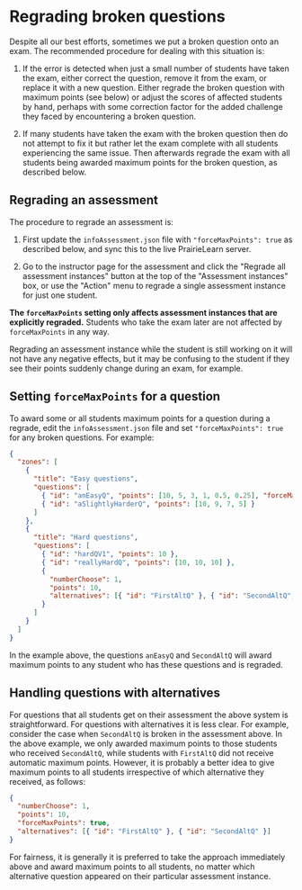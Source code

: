 # Regrading broken questions

Despite all our best efforts, sometimes we put a broken question onto an exam. The recommended procedure for dealing with this situation is:

1. If the error is detected when just a small number of students have taken the exam, either correct the question, remove it from the exam, or replace it with a new question. Either regrade the broken question with maximum points (see below) or adjust the scores of affected students by hand, perhaps with some correction factor for the added challenge they faced by encountering a broken question.

2. If many students have taken the exam with the broken question then do not attempt to fix it but rather let the exam complete with all students experiencing the same issue. Then afterwards regrade the exam with all students being awarded maximum points for the broken question, as described below.

## Regrading an assessment

The procedure to regrade an assessment is:

1. First update the `infoAssessment.json` file with `"forceMaxPoints": true` as described below, and sync this to the live PrairieLearn server.

1. Go to the instructor page for the assessment and click the "Regrade all assessment instances" button at the top of the "Assessment instances" box, or use the "Action" menu to regrade a single assessment instance for just one student.

**The `forceMaxPoints` setting only affects assessment instances that are explicitly regraded.** Students who take the exam later are not affected by `forceMaxPoints` in any way.

Regrading an assessment instance while the student is still working on it will not have any negative effects, but it may be confusing to the student if they see their points suddenly change during an exam, for example.

## Setting `forceMaxPoints` for a question

To award some or all students maximum points for a question during a regrade, edit the `infoAssessment.json` file and set `"forceMaxPoints": true` for any broken questions. For example:

```json title="infoAssessment.json" hl_lines="6 20"
{
  "zones": [
    {
      "title": "Easy questions",
      "questions": [
        { "id": "anEasyQ", "points": [10, 5, 3, 1, 0.5, 0.25], "forceMaxPoints": true },
        { "id": "aSlightlyHarderQ", "points": [10, 9, 7, 5] }
      ]
    },
    {
      "title": "Hard questions",
      "questions": [
        { "id": "hardQV1", "points": 10 },
        { "id": "reallyHardQ", "points": [10, 10, 10] },
        {
          "numberChoose": 1,
          "points": 10,
          "alternatives": [{ "id": "FirstAltQ" }, { "id": "SecondAltQ", "forceMaxPoints": true }]
        }
      ]
    }
  ]
}
```

In the example above, the questions `anEasyQ` and `SecondAltQ` will award maximum points to any student who has these questions and is regraded.

## Handling questions with alternatives

For questions that all students get on their assessment the above system is straightforward. For questions with alternatives it is less clear. For example, consider the case when `SecondAltQ` is broken in the assessment above. In the above example, we only awarded maximum points to those students who received `SecondAltQ`, while students with `FirstAltQ` did not receive automatic maximum points. However, it is probably a better idea to give maximum points to all students irrespective of which alternative they received, as follows:

```json
{
  "numberChoose": 1,
  "points": 10,
  "forceMaxPoints": true,
  "alternatives": [{ "id": "FirstAltQ" }, { "id": "SecondAltQ" }]
}
```

For fairness, it is generally it is preferred to take the approach immediately above and award maximum points to all students, no matter which alternative question appeared on their particular assessment instance.
